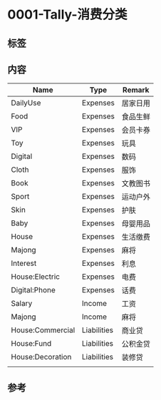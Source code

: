 # 0001-Tally-消费分类

## 标签

## 内容

| Name             | Type        | Remark   |
| ---------------- | ----------- | -------- |
| DailyUse         | Expenses    | 居家日用 |
| Food             | Expenses    | 食品生鲜 |
| VIP              | Expenses    | 会员卡券 |
| Toy              | Expenses    | 玩具     |
| Digital          | Expenses    | 数码     |
| Cloth            | Expenses    | 服饰     |
| Book             | Expenses    | 文教图书 |
| Sport            | Expenses    | 运动户外 |
| Skin             | Expenses    | 护肤     |
| Baby             | Expenses    | 母婴用品 |
| House            | Expenses    | 生活缴费 |
| Majong           | Expenses    | 麻将     |
| Interest         | Expenses    | 利息     |
| House:Electric   | Expenses    | 电费     |
| Digital:Phone    | Expenses    | 话费     |
| Salary           | Income      | 工资     |
| Majong           | Income      | 麻将     |
| House:Commercial | Liabilities | 商业贷   |
| House:Fund       | Liabilities | 公积金贷 |
| House:Decoration | Liabilities | 装修贷   |
|                  |             |          |

## 参考
